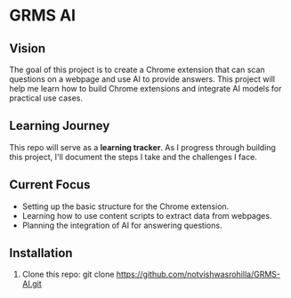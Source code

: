 # GRMS AI

## Vision
The goal of this project is to create a Chrome extension that can scan questions on a webpage and use AI to provide answers. This project will help me learn how to build Chrome extensions and integrate AI models for practical use cases.

## Learning Journey
This repo will serve as a **learning tracker**. As I progress through building this project, I'll document the steps I take and the challenges I face.

## Current Focus
- Setting up the basic structure for the Chrome extension.
- Learning how to use content scripts to extract data from webpages.
- Planning the integration of AI for answering questions.

## Installation
1. Clone this repo:
   git clone https://github.com/notvishwasrohilla/GRMS-AI.git
